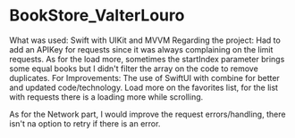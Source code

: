 # BookStore_ValterLouro

What was used: Swift with UIKit and MVVM
Regarding the project: Had to add an APIKey for requests since it was always complaining on the limit requests.
As for the load more, sometimes the startIndex parameter brings some equal books but I didn't filter the array on the code to remove duplicates.
For Improvements: The use of SwiftUI with combine for better and updated code/technology. Load more on the favorites list, for the list with requests there is a loading more while scrolling.

As for the Network part, I would improve the request errors/handling, there isn't na option to retry if there is an error.

